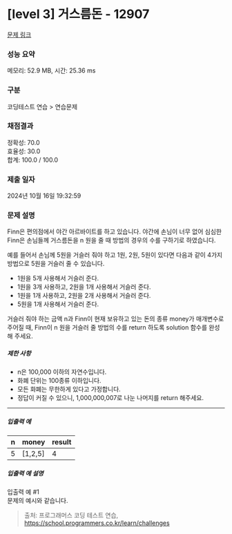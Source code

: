 # [level 3] 거스름돈 - 12907 

[문제 링크](https://school.programmers.co.kr/learn/courses/30/lessons/12907) 

### 성능 요약

메모리: 52.9 MB, 시간: 25.36 ms

### 구분

코딩테스트 연습 > 연습문제

### 채점결과

정확성: 70.0<br/>효율성: 30.0<br/>합계: 100.0 / 100.0

### 제출 일자

2024년 10월 16일 19:32:59

### 문제 설명

<p>Finn은 편의점에서 야간 아르바이트를 하고 있습니다. 야간에 손님이 너무 없어 심심한 Finn은 손님들께 거스름돈을 n 원을 줄 때 방법의 경우의 수를 구하기로 하였습니다.</p>

<p>예를 들어서 손님께 5원을 거슬러 줘야 하고 1원, 2원, 5원이 있다면 다음과 같이 4가지 방법으로 5원을 거슬러 줄 수 있습니다.</p>

<ul>
<li>1원을 5개 사용해서 거슬러 준다.</li>
<li>1원을 3개 사용하고, 2원을 1개 사용해서 거슬러 준다.</li>
<li>1원을 1개 사용하고, 2원을 2개 사용해서 거슬러 준다.</li>
<li>5원을 1개 사용해서 거슬러 준다.</li>
</ul>

<p>거슬러 줘야 하는 금액 n과 Finn이 현재 보유하고 있는 돈의 종류 money가 매개변수로 주어질 때, Finn이 n 원을 거슬러 줄 방법의 수를 return 하도록 solution 함수를 완성해 주세요.</p>

<h5>제한 사항</h5>

<ul>
<li>n은 100,000 이하의 자연수입니다.</li>
<li>화폐 단위는 100종류 이하입니다.</li>
<li>모든 화폐는 무한하게 있다고 가정합니다.</li>
<li>정답이 커질 수 있으니, 1,000,000,007로 나눈 나머지를 return 해주세요.</li>
</ul>

<hr>

<h5>입출력 예</h5>
<table class="table">
        <thead><tr>
<th>n</th>
<th>money</th>
<th>result</th>
</tr>
</thead>
        <tbody><tr>
<td>5</td>
<td>[1,2,5]</td>
<td>4</td>
</tr>
</tbody>
      </table>
<h5>입출력 예 설명</h5>

<p>입출력 예 #1<br>
문제의 예시와 같습니다.</p>


> 출처: 프로그래머스 코딩 테스트 연습, https://school.programmers.co.kr/learn/challenges